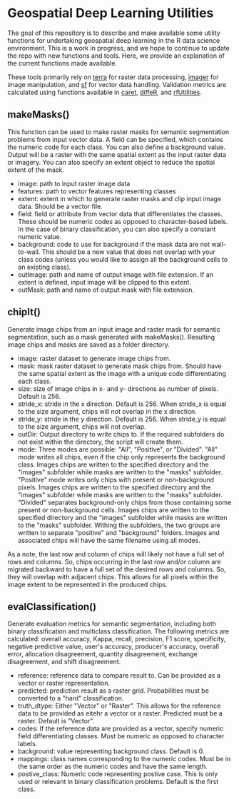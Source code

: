 # Geospatial Deep Learning Utilities

The goal of this repository is to describe and make available some utility functions for undertaking geospatial deep learning in the R data science environment. This is a work in progress, and we hope to continue to update the repo with new functions and tools. Here, we provide an explanation of the current functions made available. 

These tools primarily rely on [terra](https://github.com/rspatial/terra) for raster data processing, [imager](https://github.com/dahtah/imager) for image manipulation, and [sf](https://github.com/r-spatial/sf) for vector data handling. Validation metrics are calculated using functions available in [caret](https://github.com/topepo/caret), [diffeR](https://github.com/amsantac/diffeR), and [rfUtilities](https://github.com/jeffreyevans/rfUtilities).

## makeMasks()

This function can be used to make raster masks for semantic segmentation problems from input vector data. A field can be specified, which contains the numeric code for each class. You can also define a background value. Output will be a raster with the same spatial extent as the input raster data or imagery. You can also specify an extent object to reduce the spatial extent of the mask. 

* image: path to input raster image data 
* features: path to vector features representing classes
* extent: extent in which to generate raster masks and clip input image data. Should be a vector file. 
* field: field or attribute from vector data that differentiates the classes. These should be numeric codes as opposed to character-based labels. In the case of binary classification, you can also specify a constant numeric value. 
* background: code to use for background if the mask data are not wall-to-wall. This should be a new value that does not overlap with your class codes (unless you would like to assign all the background cells to an existing class).
* outImage: path and name of output image with file extension. If an extent is defined, input image will be clipped to this extent.
* outMask: path and name of output mask with file extension.

## chipIt()

Generate image chips from an input image and raster mask for semantic segmentation, such as a mask generated with makeMasks(). Resulting image chips and masks are saved as a folder directory. 

* image: raster dataset to generate image chips from.
* mask: mask raster dataset to generate mask chips from. Should have the same spatial extent as the image with a unique code differentiating each class. 
* size: size of image chips in x- and y- directions as number of pixels. Default is 256. 
* stride_x: stride in the x direction. Default is 256. When stride_x is equal to the size argument, chips will not overlap in the x direction. 
* stride_y: stride in the y direction. Default is 256. When stride_y is equal to the size argument, chips will not overlap. 
* outDir: Output directory to write chips to. If the required subfolders do not exist within the directory, the script will create them. 
* mode: Three modes are possible: "All", "Positive", or "Divided". "All" mode writes all chips, even if the chip only represents the background class. Images chips are written to the specified directory and the "images" subfolder while masks are written to the "masks" subfolder. "Positive" mode writes only chips with present or non-background pixels. Images chips are written to the specified directory and the "images" subfolder while masks are written to the "masks" subfolder. "Divided" separates background-only chips from those containing some present or non-background cells. Images chips are written to the specified directory and the "images" subfolder while masks are written to the "masks" subfolder. Withing the subfolders, the two groups are written to separate "positive" and "background" folders. Images and associated chips will have the same filename using all modes. 

As a note, the last row and column of chips will likely not have a full set of rows and columns. So, chips occurring in the last row and/or column are migrated backward to have a full set of the desired rows and columns. So, they will overlap with adjacent chips. This allows for all pixels within the image extent to be represented in the produced chips. 

## evalClassification()

Generate evaluation metrics for semantic segmentation, including both binary classification and multiclass classification. The following metrics are calculated: overall accuracy, Kappa, recall, precision, F1 score, specificity, negative predictive value, user's accuracy, producer's accuracy, overall error, allocation disagreement, quantity disagreement, exchange disagreement, and shift disagreement. 

* reference: reference data to compare result to. Can be provided as a vector or raster representation. 
* predicted: prediction result as a raster grid. Probabilities must be converted to a "hard" classification.
* truth_dtype: Either "Vector" or "Raster". This allows for the reference data to be provided as eitehr a vector or a raster. Predicted must be a raster. Default is "Vector".
* codes: If the reference data are provided as a vector, specify numeric field differentiating classes. Must be numeric as opposed to character labels. 
* background: value representing background class. Default is 0.
* mappings: class names corresponding to the numeric codes. Must be in the same order as the numeric codes and have the same length.
* postive_class: Numeric code representing postive case. This is only used or relevant in binary classification problems. Default is the first class. 

